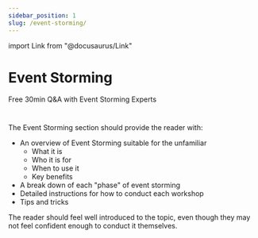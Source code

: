 ```yaml
---
sidebar_position: 1
slug: /event-storming/
---
```


import Link from "@docusaurus/Link"

# Event Storming

<Link className="button button--primary button--lg" to="https://meetings.hubspot.com/ryan1694">Free 30min Q&A with Event Storming Experts</Link>

#

The Event Storming section should provide the reader with:

- An overview of Event Storming suitable for the unfamiliar
  - What it is
  - Who it is for
  - When to use it
  - Key benefits
- A break down of each "phase" of event storming
- Detailed instructions for how to conduct each workshop
- Tips and tricks

The reader should feel well introduced to the topic, even though they may not feel confident enough to conduct it themselves.
